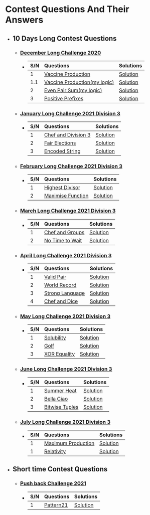 # Contest Questions And Their Answers

* ## 10 Days Long Contest Questions

    * ### [ December Long Challenge 2020 ](https://www.codechef.com/DEC20B?order=desc&sortBy=successful_submissions)

        * | S/N | Questions   | Solutions  |
          | :---|:------------------------|:-----------|
          | 1  |[Vaccine Production](https://www.codechef.com/DEC20B/problems/VACCINE1) | [Solution](https://github.com/HluciferS/Data-Structures-and-Algorithms/blob/master/CodeCheif/C01.cpp) |
          | 1.1  |[Vaccine Production(my logic)](https://www.codechef.com/DEC20B/problems/VACCINE1) | [Solution](https://github.com/HluciferS/Data-Structures-and-Algorithms/blob/master/CodeCheif/C01.1.cpp) |
          | 2  |[Even Pair Sum(my logic)](https://www.codechef.com/DEC20B/problems/EVENPSUM) | [Solution](https://github.com/HluciferS/Data-Structures-and-Algorithms/blob/master/CodeCheif/C02.cpp) |
          | 3  |[Positive Prefixes](https://www.codechef.com/DEC20B/problems/POSPREFS) | [Solution](https://github.com/HluciferS/Data-Structures-and-Algorithms/blob/master/CodeCheif/C03.cpp) |

    * ### [ January Long Challenge 2021 Division 3 ](https://www.codechef.com/JAN21C?order=desc&sortBy=successful_submissions)

        * | S/N | Questions | Solutions |
          | :---|:------------------------|:-----------|
          | 1  | [Chef and Division 3](https://www.codechef.com/JAN21C/problems/DIVTHREE) | [Solution](https://github.com/HluciferS/Data-Structures-and-Algorithms/blob/master/CodeCheif/C04.cpp) |
          | 2  | [Fair Elections](https://www.codechef.com/JAN21C/problems/FAIRELCT) | [Solution](https://github.com/HluciferS/Data-Structures-and-Algorithms/blob/master/CodeCheif/C05.cpp) |
          | 3  | [Encoded String](https://www.codechef.com/JAN21C/problems/DECODEIT) | [Solution](https://github.com/HluciferS/Data-Structures-and-Algorithms/blob/master/CodeCheif/C06.cpp) |

    * ### [ February Long Challenge 2021 Division 3 ](https://www.codechef.com/FEB21C)

        * | S/N | Questions | Solutions |
          | :---|:------------------------|:-----------|
          | 1  | [Highest Divisor](https://www.codechef.com/FEB21C/problems/HDIVISR) | [Solution](https://github.com/HluciferS/Data-Structures-and-Algorithms/blob/master/CodeCheif/C08.cpp) |
          | 2  | [Maximise Function](https://www.codechef.com/FEB21C/problems/MAXFUN) | [Solution](https://github.com/HluciferS/Data-Structures-and-Algorithms/blob/master/CodeCheif/C09.cpp) |

    * ### [ March Long Challenge 2021 Division 3 ](https://www.codechef.com/MARCH21C)
        * | S/N | Questions | Solutions |
          | :---|:------------------------|:-----------|
          | 1  | [Chef and Groups](https://www.codechef.com/MARCH21C/problems/GROUPS) | [Solution](https://github.com/HluciferS/Data-Structures-and-Algorithms/blob/master/CodeCheif/C10.cpp) |
          | 2  | [No Time to Wait](https://www.codechef.com/MARCH21C/problems/NOTIME) | [Solution](https://github.com/HluciferS/Data-Structures-and-Algorithms/blob/master/CodeCheif/C11.cpp) |

    * ### [ April Long Challenge 2021 Division 3 ](https://www.codechef.com/APRIL21C?order=desc&sortBy=successful_submissions)
        * | S/N | Questions | Solutions |
          | :---|:------------------------|:-----------|
          | 1  | [Valid Pair](https://www.codechef.com/APRIL21C/problems/SOCKS1) | [Solution](https://github.com/HluciferS/Data-Structures-and-Algorithms/blob/master/CodeCheif/C12.cpp) |
          | 2  | [World Record](https://www.codechef.com/APRIL21C/problems/BOLT) | [Solution](https://github.com/HluciferS/Data-Structures-and-Algorithms/blob/master/CodeCheif/C13.cpp) |
          | 3  | [Strong Language](https://www.codechef.com/APRIL21C/problems/SSCRIPT) | [Solution](https://github.com/HluciferS/Data-Structures-and-Algorithms/blob/master/CodeCheif/C14.cpp) |
          | 4  | [Chef and Dice](https://www.codechef.com/APRIL21C/problems/SDICE) | [Solution](https://github.com/HluciferS/Data-Structures-and-Algorithms/blob/master/CodeCheif/C15.cpp) |
    * ### [ May Long Challenge 2021 Division 3 ](https://www.codechef.com/MAY21C)
        * | S/N | Questions | Solutions |
          | :---|:------------------------|:-----------|
          | 1  | [Solubility](https://www.codechef.com/MAY21C/problems/SOLBLTY) | [Solution](https://github.com/HluciferS/Data-Structures-and-Algorithms/blob/master/CodeCheif/C18.cpp) |
          | 2  | [Golf](https://www.codechef.com/MAY21C/problems/LKDNGOLF) | [Solution](https://github.com/HluciferS/Data-Structures-and-Algorithms/blob/master/CodeCheif/C19.cpp) |
          | 3  | [XOR Equality](https://www.codechef.com/MAY21C/problems/XOREQUAL) | [Solution](https://github.com/HluciferS/Data-Structures-and-Algorithms/blob/master/CodeCheif/C20.cpp) |
    * ### [ June Long Challenge 2021 Division 3 ](https://www.codechef.com/JUNE21C)
        * | S/N | Questions | Solutions |
          | :---|:------------------------|:-----------|
          | 1  | [Summer Heat](https://www.codechef.com/JUNE21C/problems/COCONUT) | [Solution](https://github.com/HluciferS/Data-Structures-and-Algorithms/blob/master/CodeCheif/C23.cpp) |
          | 2  | [Bella Ciao](https://www.codechef.com/JUNE21C/problems/CHFHEIST) | [Solution](https://github.com/HluciferS/Data-Structures-and-Algorithms/blob/master/CodeCheif/C24.cpp) |
          | 3  | [Bitwise Tuples](https://www.codechef.com/JUNE21C/problems/BITTUP) | [Solution](https://github.com/HluciferS/Data-Structures-and-Algorithms/blob/master/CodeCheif/C25.cpp) |

    * ### [ July Long Challenge 2021 Division 3 ](https://www.codechef.com/JUNE21C)
        * | S/N | Questions | Solutions |
          | :---|:------------------------|:-----------|
          | 1  | [Maximum Production](https://www.codechef.com/JULY21C/problems/EITA) | [Solution](https://github.com/HluciferS/Data-Structures-and-Algorithms/blob/master/CodeCheif/C27.cpp) |
          | 1  | [Relativity](https://www.codechef.com/JULY21C/problems/RELATIVE) | [Solution](https://github.com/HluciferS/Data-Structures-and-Algorithms/blob/master/CodeCheif/C28.cpp) |

* ## Short time Contest Questions

    * ### [ Push back Challenge 2021 ](https://www.codechef.com/PBK72021?itm_campaign=contest_listing)

        * | S/N | Questions | Solutions |
          | :---|:------------------------|:-----------|
          | 1  | [Pattern21](https://www.codechef.com/PBK72021/problems/ITGUY93) | [Solution](https://github.com/HluciferS/Data-Structures-and-Algorithms/blob/master/CodeCheif/C07.cpp) |
